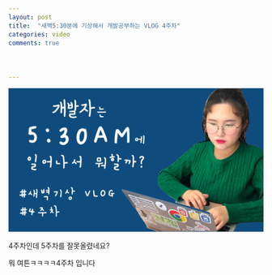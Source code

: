 ```yaml
---
layout: post
title:  "새벽5:30분에 기상해서 개발공부하는 VLOG 4주차"
categories: video 
comments: true



---
```


[![난생처음5:30AM](/assets/img/youtube/yt_4.png)](https://www.youtube.com/watch?v=3V7m56O-HQE&t=1s)



4주차인데 5주차를 잘못올렸네요?

뭐 여튼ㅋㅋㅋㅋ4주차 입니다

